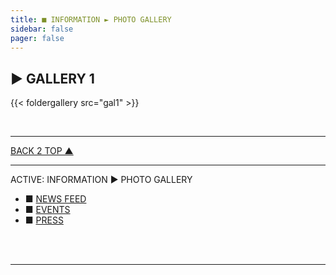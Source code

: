 ```yaml
---
title: ■ INFORMATION ► PHOTO GALLERY
sidebar: false
pager: false
---
```


## ► GALLERY 1

{{< foldergallery src="gal1" >}}

<br>

<hr>

<p style="text-align:left;"><a href="#top">BACK 2 TOP ▲</a></p>

<!-- ## ► GALLERY 2

{{< foldergallery src="gal2" >}}

<br>

<hr>

<p style="text-align:left;"><a href="#top">BACK 2 TOP ▲</a></p>

## ► GALLERY 3

{{< foldergallery src="gal3" >}}

<br>

<hr>

<p style="text-align:left;"><a href="#top">BACK 2 TOP ▲</a></p>

## ► GALLERY 4

{{< foldergallery src="gallery" >}}

<br>
<br>
<br>
<br> -->

<hr class="bottom-menu-hr">
<div align="left"> 
<div class="active-section-1"> 
<div class="active-section-current"> ACTIVE: INFORMATION ► PHOTO GALLERY </div>
<div class="active-section-2">
<div class="bottom-buttons-links">

<div class="bottom-menu-margin" style="text-indent:0px;">
<ul class="bottom-menu">
<li class="bottom-menu-li">■ <a href="/">NEWS FEED</a></li>
<li class="bottom-menu-li">■ <a href="/menu/events/">EVENTS</a></li>
<li class="bottom-menu-li">■ <a href="/menu/press/">PRESS</a></li>
</ul>

<br>
<br>

</div>

</div>

</div>

</div>

<hr class="bottom-menu-hr">
